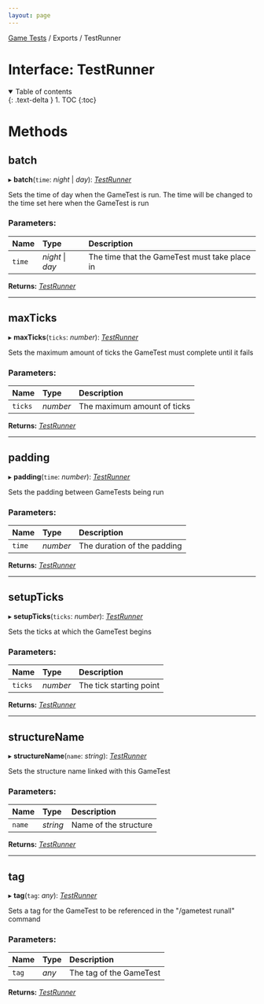 ```yaml
---
layout: page
---
```


[Game Tests](/scripting/game-tests) / Exports / TestRunner

# Interface: TestRunner

<details id="toc" open markdown="block">
  <summary>
    Table of contents
  </summary>
  {: .text-delta }
1. TOC
{:toc}
</details>

# Methods

## batch

▸ **batch**(`time`: *night* \| *day*): [*TestRunner*](testrunner)

Sets the time of day when the GameTest is run. The time will be changed to the time set here when the GameTest is run

### Parameters:

Name | Type | Description |
:------ | :------ | :------ |
`time` | *night* \| *day* |  The time that the GameTest must take place in    |

**Returns:** [*TestRunner*](testrunner)



___

## maxTicks

▸ **maxTicks**(`ticks`: *number*): [*TestRunner*](testrunner)

Sets the maximum amount of ticks the GameTest must complete until it fails

### Parameters:

Name | Type | Description |
:------ | :------ | :------ |
`ticks` | *number* |  The maximum amount of ticks    |

**Returns:** [*TestRunner*](testrunner)



___

## padding

▸ **padding**(`time`: *number*): [*TestRunner*](testrunner)

Sets the padding between GameTests being run

### Parameters:

Name | Type | Description |
:------ | :------ | :------ |
`time` | *number* |  The duration of the padding    |

**Returns:** [*TestRunner*](testrunner)



___

## setupTicks

▸ **setupTicks**(`ticks`: *number*): [*TestRunner*](testrunner)

Sets the ticks at which the GameTest begins

### Parameters:

Name | Type | Description |
:------ | :------ | :------ |
`ticks` | *number* |  The tick starting point    |

**Returns:** [*TestRunner*](testrunner)



___

## structureName

▸ **structureName**(`name`: *string*): [*TestRunner*](testrunner)

Sets the structure name linked with this GameTest

### Parameters:

Name | Type | Description |
:------ | :------ | :------ |
`name` | *string* |  Name of the structure    |

**Returns:** [*TestRunner*](testrunner)



___

## tag

▸ **tag**(`tag`: *any*): [*TestRunner*](testrunner)

Sets a tag for the GameTest to be referenced in the "/gametest runall" command

### Parameters:

Name | Type | Description |
:------ | :------ | :------ |
`tag` | *any* |  The tag of the GameTest    |

**Returns:** [*TestRunner*](testrunner)


